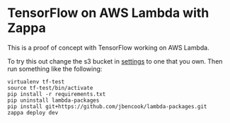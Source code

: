 # TensorFlow on AWS Lambda with Zappa

This is a proof of concept with TensorFlow working on AWS Lambda.

To try this out change the s3 bucket in [settings](./zappa_settings.json) to one that you own. Then run something like the following:

```
virtualenv tf-test
source tf-test/bin/activate
pip install -r requirements.txt
pip uninstall lambda-packages
pip install git+https://github.com/jbencook/lambda-packages.git
zappa deploy dev
```
